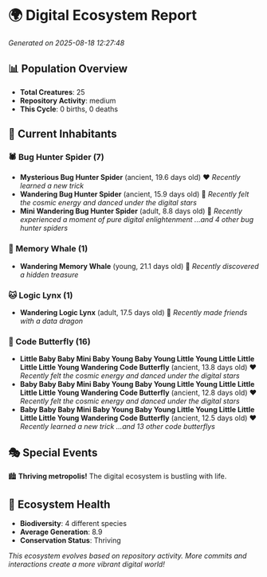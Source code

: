 # 🌍 Digital Ecosystem Report
*Generated on 2025-08-18 12:27:48*

## 📊 Population Overview
- **Total Creatures**: 25
- **Repository Activity**: medium
- **This Cycle**: 0 births, 0 deaths

## 👥 Current Inhabitants

### 🕷️ Bug Hunter Spider (7)
- **Mysterious Bug Hunter Spider** (ancient, 19.6 days old) ❤️
  *Recently learned a new trick*
- **Wandering Bug Hunter Spider** (ancient, 15.9 days old) 💛
  *Recently felt the cosmic energy and danced under the digital stars*
- **Mini Wandering Bug Hunter Spider** (adult, 8.8 days old) 💚
  *Recently experienced a moment of pure digital enlightenment*
  *...and 4 other bug hunter spiders*

### 🐋 Memory Whale (1)
- **Wandering Memory Whale** (young, 21.1 days old) 💚
  *Recently discovered a hidden treasure*

### 🐱 Logic Lynx (1)
- **Wandering Logic Lynx** (adult, 17.5 days old) 💛
  *Recently made friends with a data dragon*

### 🦋 Code Butterfly (16)
- **Little Baby Baby Mini Baby Young Baby Young Little Young Little Little Little Little Young Wandering Code Butterfly** (ancient, 13.8 days old) ❤️
  *Recently felt the cosmic energy and danced under the digital stars*
- **Baby Baby Baby Mini Baby Young Baby Young Little Young Little Little Little Little Young Wandering Code Butterfly** (ancient, 12.8 days old) ❤️
  *Recently felt the cosmic energy and danced under the digital stars*
- **Baby Baby Baby Mini Baby Young Baby Young Little Young Little Little Little Little Young Wandering Code Butterfly** (ancient, 12.5 days old) ❤️
  *Recently learned a new trick*
  *...and 13 other code butterflys*

## 🎭 Special Events

🏙️ **Thriving metropolis!** The digital ecosystem is bustling with life.

## 🔬 Ecosystem Health
- **Biodiversity**: 4 different species
- **Average Generation**: 8.9
- **Conservation Status**: Thriving

*This ecosystem evolves based on repository activity. More commits and interactions create a more vibrant digital world!*